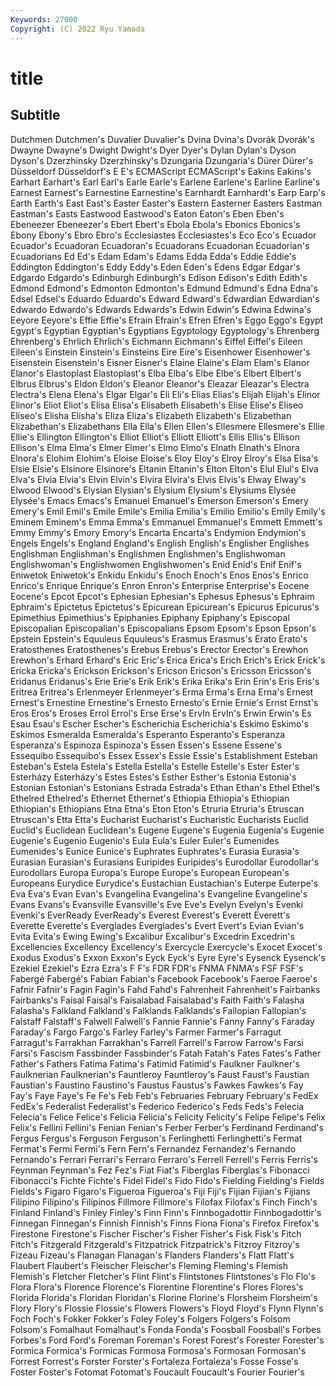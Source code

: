 ```yaml
---
Keywords: 27000
Copyright: (C) 2022 Ryu Yamada
---
```



# title

## Subtitle
 Dutchmen Dutchmen's
Duvalier Duvalier's Dvina Dvina's Dvorák Dvorák's Dwayne Dwayne's Dwight Dwight's
Dyer Dyer's Dylan Dylan's Dyson Dyson's Dzerzhinsky Dzerzhinsky's Dzungaria Dzungaria's
Dürer Dürer's Düsseldorf Düsseldorf's E E's ECMAScript ECMAScript's Eakins Eakins's
Earhart Earhart's Earl Earl's Earle Earle's Earlene Earlene's Earline Earline's
Earnest Earnest's Earnestine Earnestine's Earnhardt Earnhardt's Earp Earp's Earth Earth's
East East's Easter Easter's Eastern Easterner Easters Eastman Eastman's Easts
Eastwood Eastwood's Eaton Eaton's Eben Eben's Ebeneezer Ebeneezer's Ebert Ebert's
Ebola Ebola's Ebonics Ebonics's Ebony Ebony's Ebro Ebro's Ecclesiastes Ecclesiastes's
Eco Eco's Ecuador Ecuador's Ecuadoran Ecuadoran's Ecuadorans Ecuadorian Ecuadorian's Ecuadorians
Ed Ed's Edam Edam's Edams Edda Edda's Eddie Eddie's Eddington
Eddington's Eddy Eddy's Eden Eden's Edens Edgar Edgar's Edgardo Edgardo's
Edinburgh Edinburgh's Edison Edison's Edith Edith's Edmond Edmond's Edmonton Edmonton's
Edmund Edmund's Edna Edna's Edsel Edsel's Eduardo Eduardo's Edward Edward's
Edwardian Edwardian's Edwardo Edwardo's Edwards Edwards's Edwin Edwin's Edwina Edwina's
Eeyore Eeyore's Effie Effie's Efrain Efrain's Efren Efren's Eggo Eggo's
Egypt Egypt's Egyptian Egyptian's Egyptians Egyptology Egyptology's Ehrenberg Ehrenberg's Ehrlich
Ehrlich's Eichmann Eichmann's Eiffel Eiffel's Eileen Eileen's Einstein Einstein's Einsteins
Eire Eire's Eisenhower Eisenhower's Eisenstein Eisenstein's Eisner Eisner's Elaine Elaine's
Elam Elam's Elanor Elanor's Elastoplast Elastoplast's Elba Elba's Elbe Elbe's
Elbert Elbert's Elbrus Elbrus's Eldon Eldon's Eleanor Eleanor's Eleazar Eleazar's
Electra Electra's Elena Elena's Elgar Elgar's Eli Eli's Elias Elias's
Elijah Elijah's Elinor Elinor's Eliot Eliot's Elisa Elisa's Elisabeth Elisabeth's
Elise Elise's Eliseo Eliseo's Elisha Elisha's Eliza Eliza's Elizabeth Elizabeth's
Elizabethan Elizabethan's Elizabethans Ella Ella's Ellen Ellen's Ellesmere Ellesmere's Ellie
Ellie's Ellington Ellington's Elliot Elliot's Elliott Elliott's Ellis Ellis's Ellison
Ellison's Elma Elma's Elmer Elmer's Elmo Elmo's Elnath Elnath's Elnora
Elnora's Elohim Elohim's Eloise Eloise's Eloy Eloy's Elroy Elroy's Elsa
Elsa's Elsie Elsie's Elsinore Elsinore's Eltanin Eltanin's Elton Elton's Elul
Elul's Elva Elva's Elvia Elvia's Elvin Elvin's Elvira Elvira's Elvis
Elvis's Elway Elway's Elwood Elwood's Elysian Elysian's Elysium Elysium's Elysiums
Elysée Elysée's Emacs Emacs's Emanuel Emanuel's Emerson Emerson's Emery Emery's
Emil Emil's Emile Emile's Emilia Emilia's Emilio Emilio's Emily Emily's
Eminem Eminem's Emma Emma's Emmanuel Emmanuel's Emmett Emmett's Emmy Emmy's
Emory Emory's Encarta Encarta's Endymion Endymion's Engels Engels's England England's
English English's Englisher Englishes Englishman Englishman's Englishmen Englishmen's Englishwoman Englishwoman's
Englishwomen Englishwomen's Enid Enid's Enif Enif's Eniwetok Eniwetok's Enkidu Enkidu's
Enoch Enoch's Enos Enos's Enrico Enrico's Enrique Enrique's Enron Enron's
Enterprise Enterprise's Eocene Eocene's Epcot Epcot's Ephesian Ephesian's Ephesus Ephesus's
Ephraim Ephraim's Epictetus Epictetus's Epicurean Epicurean's Epicurus Epicurus's Epimethius Epimethius's
Epiphanies Epiphany Epiphany's Episcopal Episcopalian Episcopalian's Episcopalians Epsom Epsom's Epson
Epson's Epstein Epstein's Equuleus Equuleus's Erasmus Erasmus's Erato Erato's Eratosthenes
Eratosthenes's Erebus Erebus's Erector Erector's Erewhon Erewhon's Erhard Erhard's Eric
Eric's Erica Erica's Erich Erich's Erick Erick's Ericka Ericka's Erickson
Erickson's Ericson Ericson's Ericsson Ericsson's Eridanus Eridanus's Erie Erie's Erik
Erik's Erika Erika's Erin Erin's Eris Eris's Eritrea Eritrea's Erlenmeyer
Erlenmeyer's Erma Erma's Erna Erna's Ernest Ernest's Ernestine Ernestine's Ernesto
Ernesto's Ernie Ernie's Ernst Ernst's Eros Eros's Eroses Errol Errol's
Erse Erse's ErvIn ErvIn's Erwin Erwin's Es Esau Esau's Escher
Escher's Escherichia Escherichia's Eskimo Eskimo's Eskimos Esmeralda Esmeralda's Esperanto Esperanto's
Esperanza Esperanza's Espinoza Espinoza's Essen Essen's Essene Essene's Essequibo Essequibo's
Essex Essex's Essie Essie's Establishment Esteban Esteban's Estela Estela's Estella
Estella's Estelle Estelle's Ester Ester's Esterházy Esterházy's Estes Estes's Esther
Esther's Estonia Estonia's Estonian Estonian's Estonians Estrada Estrada's Ethan Ethan's
Ethel Ethel's Ethelred Ethelred's Ethernet Ethernet's Ethiopia Ethiopia's Ethiopian Ethiopian's
Ethiopians Etna Etna's Eton Eton's Etruria Etruria's Etruscan Etruscan's Etta
Etta's Eucharist Eucharist's Eucharistic Eucharists Euclid Euclid's Euclidean Euclidean's Eugene
Eugene's Eugenia Eugenia's Eugenie Eugenie's Eugenio Eugenio's Eula Eula's Euler
Euler's Eumenides Eumenides's Eunice Eunice's Euphrates Euphrates's Eurasia Eurasia's Eurasian
Eurasian's Eurasians Euripides Euripides's Eurodollar Eurodollar's Eurodollars Europa Europa's Europe
Europe's European European's Europeans Eurydice Eurydice's Eustachian Eustachian's Euterpe Euterpe's
Eva Eva's Evan Evan's Evangelina Evangelina's Evangeline Evangeline's Evans Evans's
Evansville Evansville's Eve Eve's Evelyn Evelyn's Evenki Evenki's EverReady EverReady's
Everest Everest's Everett Everett's Everette Everette's Everglades Everglades's Evert Evert's
Evian Evian's Evita Evita's Ewing Ewing's Excalibur Excalibur's Excedrin Excedrin's
Excellencies Excellency Excellency's Exercycle Exercycle's Exocet Exocet's Exodus Exodus's Exxon
Exxon's Eyck Eyck's Eyre Eyre's Eysenck Eysenck's Ezekiel Ezekiel's Ezra
Ezra's F F's FDR FDR's FNMA FNMA's FSF FSF's Fabergé
Fabergé's Fabian Fabian's Facebook Facebook's Faeroe Faeroe's Fafnir Fafnir's Fagin
Fagin's Fahd Fahd's Fahrenheit Fahrenheit's Fairbanks Fairbanks's Faisal Faisal's Faisalabad
Faisalabad's Faith Faith's Falasha Falasha's Falkland Falkland's Falklands Falklands's Fallopian
Fallopian's Falstaff Falstaff's Falwell Falwell's Fannie Fannie's Fanny Fanny's Faraday
Faraday's Fargo Fargo's Farley Farley's Farmer Farmer's Farragut Farragut's Farrakhan
Farrakhan's Farrell Farrell's Farrow Farrow's Farsi Farsi's Fascism Fassbinder Fassbinder's
Fatah Fatah's Fates Fates's Father Father's Fathers Fatima Fatima's Fatimid
Fatimid's Faulkner Faulkner's Faulknerian Faulknerian's Fauntleroy Fauntleroy's Faust Faust's Faustian
Faustian's Faustino Faustino's Faustus Faustus's Fawkes Fawkes's Fay Fay's Faye
Faye's Fe Fe's Feb Feb's Februaries February February's FedEx FedEx's
Federalist Federalist's Federico Federico's Feds Feds's Felecia Felecia's Felice Felice's
Felicia Felicia's Felicity Felicity's Felipe Felipe's Felix Felix's Fellini Fellini's
Fenian Fenian's Ferber Ferber's Ferdinand Ferdinand's Fergus Fergus's Ferguson Ferguson's
Ferlinghetti Ferlinghetti's Fermat Fermat's Fermi Fermi's Fern Fern's Fernandez Fernandez's
Fernando Fernando's Ferrari Ferrari's Ferraro Ferraro's Ferrell Ferrell's Ferris Ferris's
Feynman Feynman's Fez Fez's Fiat Fiat's Fiberglas Fiberglas's Fibonacci Fibonacci's
Fichte Fichte's Fidel Fidel's Fido Fido's Fielding Fielding's Fields Fields's
Figaro Figaro's Figueroa Figueroa's Fiji Fiji's Fijian Fijian's Fijians Filipino
Filipino's Filipinos Fillmore Fillmore's Filofax Filofax's Finch Finch's Finland Finland's
Finley Finley's Finn Finn's Finnbogadottir Finnbogadottir's Finnegan Finnegan's Finnish Finnish's
Finns Fiona Fiona's Firefox Firefox's Firestone Firestone's Fischer Fischer's Fisher
Fisher's Fisk Fisk's Fitch Fitch's Fitzgerald Fitzgerald's Fitzpatrick Fitzpatrick's Fitzroy
Fitzroy's Fizeau Fizeau's Flanagan Flanagan's Flanders Flanders's Flatt Flatt's Flaubert
Flaubert's Fleischer Fleischer's Fleming Fleming's Flemish Flemish's Fletcher Fletcher's Flint
Flint's Flintstones Flintstones's Flo Flo's Flora Flora's Florence Florence's Florentine
Florentine's Flores Flores's Florida Florida's Floridan Floridan's Florine Florine's Florsheim
Florsheim's Flory Flory's Flossie Flossie's Flowers Flowers's Floyd Floyd's Flynn
Flynn's Foch Foch's Fokker Fokker's Foley Foley's Folgers Folgers's Folsom
Folsom's Fomalhaut Fomalhaut's Fonda Fonda's Foosball Foosball's Forbes Forbes's Ford
Ford's Foreman Foreman's Forest Forest's Forester Forester's Formica Formica's Formicas
Formosa Formosa's Formosan Formosan's Forrest Forrest's Forster Forster's Fortaleza Fortaleza's
Fosse Fosse's Foster Foster's Fotomat Fotomat's Foucault Foucault's Fourier Fourier's
